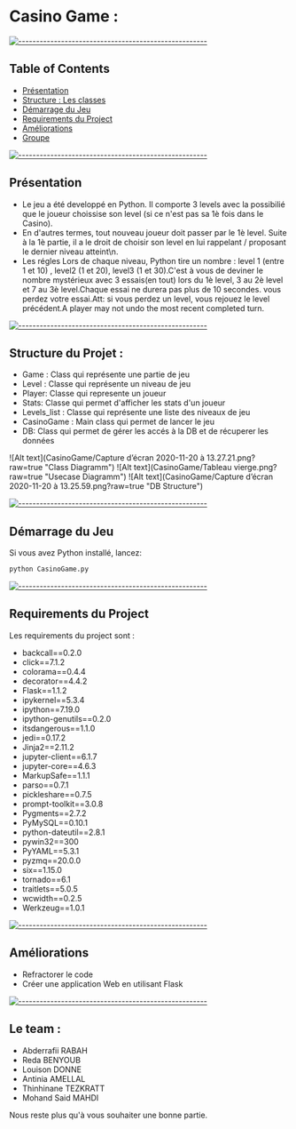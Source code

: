 # Casino Game :

[![-----------------------------------------------------](https://raw.githubusercontent.com/andreasbm/readme/master/assets/lines/colored.png)](#table-of-contents)

## Table of Contents
* [Présentation](#intro)
* [Structure : Les classes](#structure)
* [Démarrage du Jeu](#demarrage)
* [Requirements du Project](#requirements)
* [Améliorations](#amelioration)
* [Groupe](#groupe) 

[![-----------------------------------------------------](https://raw.githubusercontent.com/andreasbm/readme/master/assets/lines/colored.png)](#intro)

## Présentation
* Le jeu a été developpé en Python. Il comporte 3 levels avec la possibilié que le joueur choissise son level (si ce n'est pas sa 1è fois dans le Casino).
* En d'autres termes, tout nouveau joueur doit passer par le 1è level. Suite à la 1è partie, il a le droit de choisir son level en lui rappelant / proposant le dernier niveau atteint\n.
* Les régles Lors de chaque niveau, Python tire un nombre : level 1 (entre 1 et 10) , level2 (1 et 20), level3 (1 et 30).C'est à vous de deviner le nombre mystérieux avec 3 essais(en tout) lors du 1è level, 3 au 2è level et 7 au 3è level.Chaque essai ne durera pas plus de 10 secondes. vous perdez votre essai.Att: si vous perdez un level, vous rejouez le level précédent.A player may not undo the most recent completed turn.

[![-----------------------------------------------------](https://raw.githubusercontent.com/andreasbm/readme/master/assets/lines/colored.png)](#structure)

## Structure du Projet :  
* Game : Class qui représente une partie de jeu
* Level : Classe qui représente un niveau de jeu
* Player: Classe qui represente un joueur
* Stats: Classe qui permet d'afficher les stats d'un joueur
* Levels_list : Classe qui représente une liste des niveaux de jeu
* CasinoGame : Main class qui permet de lancer le jeu
* DB: Class qui permet de gérer les accés à la DB et de récuperer les données 

![Alt text](CasinoGame/Capture d’écran 2020-11-20 à 13.27.21.png?raw=true "Class Diagramm")
![Alt text](CasinoGame/Tableau vierge.png?raw=true "Usecase Diagramm")
![Alt text](CasinoGame/Capture d’écran 2020-11-20 à 13.25.59.png?raw=true "DB Structure")


[![-----------------------------------------------------](https://raw.githubusercontent.com/andreasbm/readme/master/assets/lines/colored.png)](#demarrage)

## Démarrage du Jeu
Si vous avez Python installé, lancez:
```bash
python CasinoGame.py
```

[![-----------------------------------------------------](https://raw.githubusercontent.com/andreasbm/readme/master/assets/lines/colored.png)](#requirements)

## Requirements du Project
Les requirements du project sont :
* backcall==0.2.0
* click==7.1.2
* colorama==0.4.4
* decorator==4.4.2
* Flask==1.1.2
* ipykernel==5.3.4
* ipython==7.19.0
* ipython-genutils==0.2.0
* itsdangerous==1.1.0
* jedi==0.17.2
* Jinja2==2.11.2
* jupyter-client==6.1.7
* jupyter-core==4.6.3
* MarkupSafe==1.1.1
* parso==0.7.1
* pickleshare==0.7.5
* prompt-toolkit==3.0.8
* Pygments==2.7.2
* PyMySQL==0.10.1
* python-dateutil==2.8.1
* pywin32==300
* PyYAML==5.3.1
* pyzmq==20.0.0
* six==1.15.0
* tornado==6.1
* traitlets==5.0.5
* wcwidth==0.2.5
* Werkzeug==1.0.1

[![-----------------------------------------------------](https://raw.githubusercontent.com/andreasbm/readme/master/assets/lines/colored.png)](#dependencies)

## Améliorations
* Refractorer le code
* Créer une application Web en utilisant Flask

[![-----------------------------------------------------](https://raw.githubusercontent.com/andreasbm/readme/master/assets/lines/colored.png)](#dependencies)

## Le team :
* Abderrafii RABAH
* Reda BENYOUB
* Louison DONNE
* Antinia AMELLAL
* Thinhinane TEZKRATT
* Mohand Said MAHDI

Nous reste plus qu'à vous souhaiter une bonne partie.



